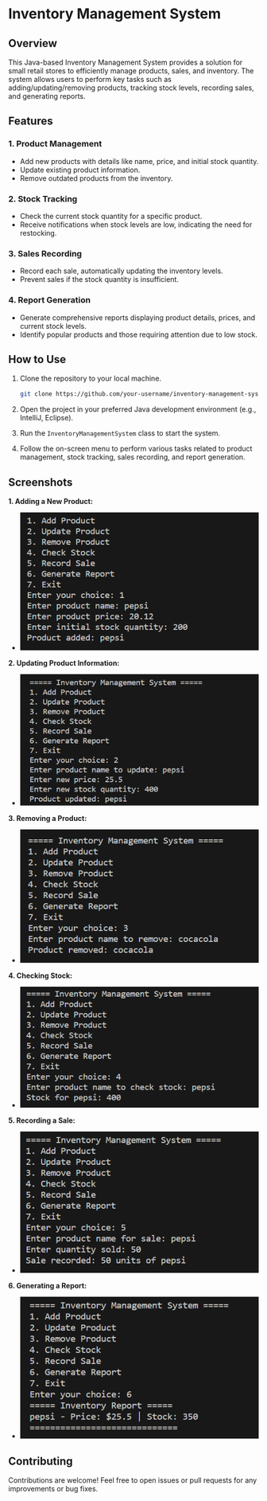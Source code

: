 # Inventory Management System

## Overview

This Java-based Inventory Management System provides a solution for small retail stores to efficiently manage products, sales, and inventory. The system allows users to perform key tasks such as adding/updating/removing products, tracking stock levels, recording sales, and generating reports.

## Features

### 1. Product Management
   - Add new products with details like name, price, and initial stock quantity.
   - Update existing product information.
   - Remove outdated products from the inventory.

### 2. Stock Tracking
   - Check the current stock quantity for a specific product.
   - Receive notifications when stock levels are low, indicating the need for restocking.

### 3. Sales Recording
   - Record each sale, automatically updating the inventory levels.
   - Prevent sales if the stock quantity is insufficient.

### 4. Report Generation
   - Generate comprehensive reports displaying product details, prices, and current stock levels.
   - Identify popular products and those requiring attention due to low stock.

## How to Use

1. Clone the repository to your local machine.

    ```bash
    git clone https://github.com/your-username/inventory-management-system.git
    ```

2. Open the project in your preferred Java development environment (e.g., IntelliJ, Eclipse).

3. Run the `InventoryManagementSystem` class to start the system.

4. Follow the on-screen menu to perform various tasks related to product management, stock tracking, sales recording, and report generation.

## Screenshots

**1. Adding a New Product:**
   - ![Add Product](add_product.png)

**2. Updating Product Information:**
   - ![Update Product](update_product.png)

**3. Removing a Product:**
   - ![Remove Product](remove_product.png)

**4. Checking Stock:**
   - ![Check Stock](check_stock.png)

**5. Recording a Sale:**
   - ![Record Sale](record_sale.png)

**6. Generating a Report:**
   - ![Generate Report](generate_report.png)

## Contributing

Contributions are welcome! Feel free to open issues or pull requests for any improvements or bug fixes.
